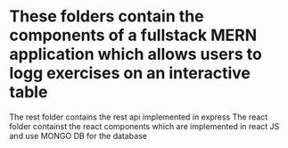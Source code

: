 # These folders contain the components of a fullstack MERN application which allows users to logg exercises on an interactive table 
The rest folder contains the rest api implemented in express 
The react folder containst the react components which are implemented in react JS and use MONGO DB for the database 
